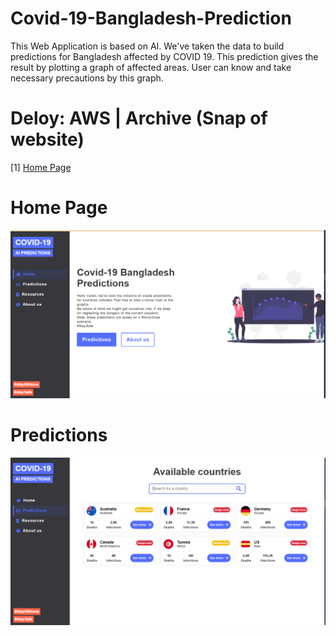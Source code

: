 # Covid-19-Bangladesh-Prediction
This Web Application is based on AI. We've taken the data to build predictions for Bangladesh affected by COVID 19. This prediction gives the result by plotting a graph of affected areas. User can know and take necessary precautions by this graph.
# Deloy: AWS | Archive (Snap of website)
[1] [Home Page](https://web.archive.org/web/20210111100615if_/http://3.236.72.244/)
# Home Page 
![Home Page](Covid_19_Bangladesh_Prediction_Home_Page.PNG)
# Predictions
![Predictions](predictions.PNG)
